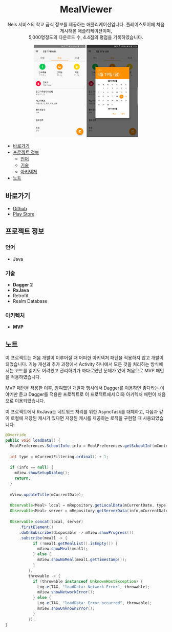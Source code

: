 <h1 align="center">MealViewer</h1>

<p align="center">
Neis 서비스의 학교 급식 정보를 제공하는 애플리케이션입니다. 플레이스토어에 처음 게시해본 애플리케이션이며,</br>
5,000명정도의 다운로드 수, 4.4점의 평점을 기록하였습니다.
</p>

<p align="center">
    <img src="art/MealViewer_1.jpg" width="32%"/>
    <img src="art/MealViewer_2.jpg" width="32%"/>
</p>

- [바로가기](#바로가기)
- [프로젝트 정보](#프로젝트-정보)
  - [언어](#언어)
  - [기술](#기술)
  - [아키텍처](#아키텍처)
- [노트](#노트)

## 바로가기

- [Github](https://github.com/namhyun-gu/MealViewer)
- [Play Store](https://play.google.com/store/apps/details?id=com.earlier.yma&pcampaignid=MKT-Other-global-all-co-prtnr-py-PartBadge-Mar2515-1)

## 프로젝트 정보

### 언어

- Java

### 기술

- **Dagger 2**
- **RxJava**
- Retrofit
- Realm Database

### 아키텍처

- **MVP**

## 노트

이 프로젝트는 처음 개발이 이루어질 때 어떠한 아키텍처 패턴을 적용하지 않고 개발이 되었습니다.
기능 개선과 추가 과정에서 Activity 하나에서 모든 것을 처리하는 방식에서는 코드를 읽기도 어려웠고 관리하기가 까다로웠던 문제가 있어 처음으로 MVP 패턴을 적용하였습니다.

MVP 패턴을 적용한 이후, 참여했던 개발자 행사에서 Dagger를 이용하면 좋다라는 이야기만 듣고 Dagger를 적용한 프로젝트로 이 프로젝트에서 DI와 아키텍처 패턴이 처음으로 이용되었습니다.

이 프로젝트에서 RxJava는 네트워크 처리를 위한 AsyncTask를 대체하고, 다음과 같이 로컬에 저장된 캐시가 있다면 저장된 캐시를 제공하는 로직을 구현할 때 사용되었습니다.

```java
@Override
public void loadData() {
  MealPreferences.SchoolInfo info = MealPreferences.getSchoolInf(mContext);

  int type = mCurrentFiltering.ordinal() + 1;

  if (info == null) {
    mView.showSetupDialog();
    return;
  }

  mView.updateTitle(mCurrentDate);

  Observable<Meal> local = mRepository.getLocalData(mCurrentDate, type);
  Observable<Meal> server = mRepository.getServerData(info,mCurrentDate, type);

  Observable.concat(local, server)
      .firstElement()
      .doOnSubscribe(disposable -> mView.showProgress())
      .subscribe(meal1 -> {
            if (!meal1.getMealList().isEmpty()) {
              mView.showMeal(meal1);
            } else {
              mView.showNoMeal(meal1.getTimestamp());
            }
          },
          throwable -> {
            if (throwable instanceof UnknownHostException) {
              Log.e(TAG, "loadData: Network Error", throwable);
              mView.showNetworkError();
            } else {
              Log.e(TAG, "loadData: Error occurred", throwable);
              mView.showUnknownError();
            }
          });
}
```